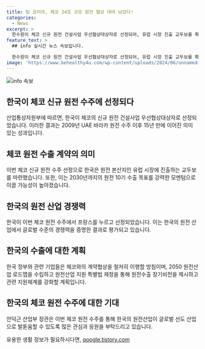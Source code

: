 ```yaml
---
title: 팀 코리아, 체코 24조 규모 원전 협상 대어 낚았다!
categories:
  - News
excerpt: >
  한수원이 체코 신규 원전 건설사업 우선협상대상자로 선정되어, 유럽 시장 진출 교두보를 확보했다. 최대 24조 원의 규모로 체코 역사상 최대 규모 투자 프로젝트로, 두코바니 2기(5·6호기) 원전 건설 계획이 확정되었다. 이번 선정은 15년 만의 쾌거로, 한수원과 협력업체, 지원기관의 노력이 결실을 거뒀으며, 계약협상 이후 내년 3월 최종계약을 마무리할 예정이다. 이번 성과로 우리 원전산업이 글로벌 선도산업으로 발돋움할 수 있는 가능성이 높아진다. (150자)
feature_text: >
  ## info 실시간 뉴스 속보입니다.

  한수원이 체코 신규 원전 건설사업 우선협상대상자로 선정되어, 유럽 시장 진출 교두보를 확보했다. 최대 24조 원의 규모로 체코 역사상 최대 규모 투자 프로젝트로, 두코바니 2기(5·6호기) 원전 건설 계획이 확정되었다. 이번 선정은 15년 만의 쾌거로, 한수원과 협력업체, 지원기관의 노력이 결실을 거뒀으며, 계약협상 이후 내년 3월 최종계약을 마무리할 예정이다. 이번 성과로 우리 원전산업이 글로벌 선도산업으로 발돋움할 수 있는 가능성이 높아진다. (150자)
image: 'https://www.behealthy4u.com/wp-content/uploads/2024/06/unnamed-file.png'
---
```


<p><img src="https://www.behealthy4u.com/wp-content/uploads/2024/06/unnamed-file.png" alt="info 속보" /></p>

<h2 data-ke-size="size26">한국이 체코 신규 원전 수주에 선정되다</h2>

<p>산업통상자원부에 따르면, 한국이 체코의 신규 원전 건설사업 우선협상대상자로 선정되었습니다. 이러한 결과는 2009년 UAE 바라카 원전 수주 이후 15년 만에 이어진 의미 있는 성과입니다.<p data-ke-size="size16"></p></p>

<h2 data-ke-size="size26">체코 원전 수출 계약의 의미</h2>

<p>이번 체코 신규 원전 수주 선정으로 한국은 원전 본산지인 유럽 시장에 진출하는 교두보를 마련했습니다. 또한, 이는 2030년까지의 원전 10기 수출 목표를 강력한 모멘텀으로 이끌 가능성이 높아졌습니다.<p data-ke-size="size16"></p></p>

<h2 data-ke-size="size26">한국의 원전 산업 경쟁력</h2>

<p>한국이 이번 체코 원전 수주에서 프랑스를 누르고 선정되었습니다. 이는 한국의 원전 산업에서 글로벌 수준의 경쟁력을 증명한 결과로 평가되고 있습니다.<p data-ke-size="size16"></p></p>

<h2 data-ke-size="size26">한국의 수출에 대한 계획</h2>

<p>한국 정부와 관련 기업들은 체코와의 계약협상을 철저히 이행할 방침이며, 2050 원전산업 로드맵을 수립하고 원전산업 지원 특별법 제정을 통해 원전수출 장기비전을 제시하고 관련 지원체계를 강화할 계획입니다.<p data-ke-size="size16"></p></p>

<h2 data-ke-size="size26">한국의 체코 원전 수주에 대한 기대</h2>

<p>안덕근 산업부 장관은 이번 체코 원전 수주를 통해 한국의 원전산업이 글로벌 선도 산업으로 발돋움할 수 있도록 많은 관심과 응원을 부탁드리고 있습니다.<p data-ke-size="size16"></p></p>
유용한 생활 정보가 필요하시다면, <a href="https://qoogle.tistory.com" rel="dofollow">qoogle.tistory.com</a>


